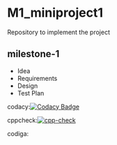 # M1_miniproject1
Repository to implement the project
## milestone-1 
* Idea
* Requirements
* Design
* Test Plan

codacy:[![Codacy Badge](https://app.codacy.com/project/badge/Grade/fa2f1795049f4fd3bd5c0741a84b9138)](https://www.codacy.com/gh/Manamvamsikrishna/M1_miniproject1/dashboard?utm_source=github.com&amp;utm_medium=referral&amp;utm_content=Manamvamsikrishna/M1_miniproject1&amp;utm_campaign=Badge_Grade)

cppcheck:[![cpp-check](https://github.com/Manamvamsikrishna/M1_miniproject1/actions/workflows/Static-check.yml/badge.svg)](https://github.com/Manamvamsikrishna/M1_miniproject1/actions/workflows/Static-check.yml)

codiga:
